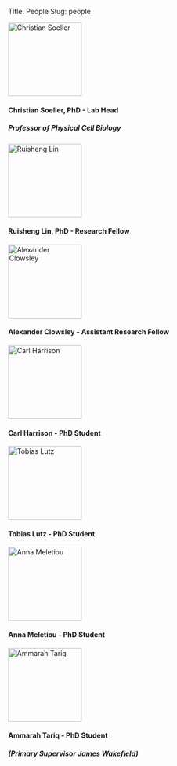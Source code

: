 Title: People
Slug: people

<img width="150" src="{filename}/images/people/CS.jpg" alt="Christian Soeller"/>


#### Christian Soeller, PhD - Lab Head
##### Professor of Physical Cell Biology

<img width="150" src="{filename}/images/people/Ruisheng.jpg" alt="Ruisheng Lin"/>

#### Ruisheng Lin, PhD - Research Fellow

<img width="150" src="{filename}/images/people/Alex-new.jpg" alt="Alexander Clowsley"/>

#### Alexander Clowsley - Assistant Research Fellow

<img width="150" src="{filename}/images/people/Carl.jpg" alt="Carl Harrison"/>

#### Carl Harrison - PhD Student

<img width="150" src="{filename}/images/people/Tobias.jpg" alt="Tobias Lutz"/>


#### Tobias Lutz - PhD Student

<img width="150" src="{filename}/images/people/Anna.jpg" alt="Anna Meletiou"/>


#### Anna Meletiou - PhD Student

<img width="150" src="{filename}/images/people/Ammarah.jpg" alt="Ammarah Tariq"/>

#### Ammarah Tariq - PhD Student
##### (Primary Supervisor [James Wakefield](http://www.thewakefieldlab.com/))

